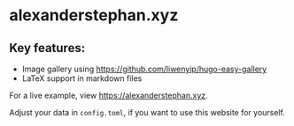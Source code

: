 # alexanderstephan.xyz

## Key features:
- Image gallery using https://github.com/liwenyip/hugo-easy-gallery
- LaTeX support in markdown files

For a live example, view https://alexanderstephan.xyz.

Adjust your data in `config.toml`, if you want to use this website for yourself.

